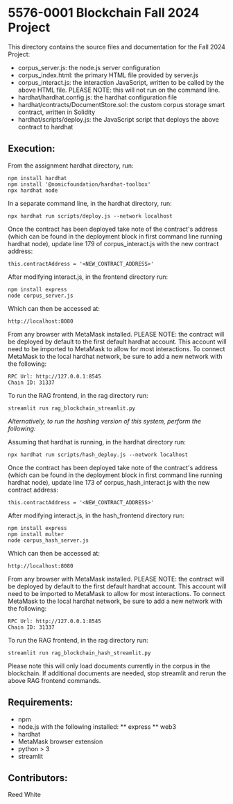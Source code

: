 # 5576-0001 Blockchain Fall 2024 Project

This directory contains the source files and documentation for the Fall 2024 Project:

* corpus_server.js: the node.js server configuration
* corpus_index.html: the primary HTML file provided by server.js
* corpus_interact.js: the interaction JavaScript, written to be called by the above HTML file.  PLEASE NOTE: this will not run on the command line.
* hardhat/hardhat.config.js: the hardhat configuration file
* hardhat/contracts/DocumentStore.sol: the custom corpus storage smart contract, written in Solidity
* hardhat/scripts/deploy.js: the JavaScript script that deploys the above contract to hardhat

## Execution:

From the assignment hardhat directory, run:

```
npm install hardhat
npm install '@nomicfoundation/hardhat-toolbox'
npx hardhat node
```

In a separate command line, in the hardhat directory, run:

```
npx hardhat run scripts/deploy.js --network localhost
```

Once the contract has been deployed take note of the contract's address (which can be found in the deployment block in first command line running hardhat node), update line 179 of corpus_interact.js with the new contract address:

```
this.contractAddress = '<NEW_CONTRACT_ADDRESS>'
```

After modifying interact.js, in the frontend directory run:

```
npm install express
node corpus_server.js
```

Which can then be accessed at:

```
http://localhost:8080
```

From any browser with MetaMask installed. PLEASE NOTE: the contract will be deployed by default to the first default hardhat account. This account will need to be imported to MetaMask to allow for most interactions.  To connect MetaMask to the local hardhat network, be sure to add a new network with the following:

```
RPC Url: http://127.0.0.1:8545
Chain ID: 31337
```

To run the RAG frontend, in the rag directory run:
```
streamlit run rag_blockchain_streamlit.py
```

*Alternatively, to run the hashing version of this system, perform the following:*

Assuming that hardhat is running, in the hardhat directory run:

```
npx hardhat run scripts/hash_deploy.js --network localhost
```

Once the contract has been deployed take note of the contract's address (which can be found in the deployment block in first command line running hardhat node), update line 173 of corpus_hash_interact.js with the new contract address:

```
this.contractAddress = '<NEW_CONTRACT_ADDRESS>'
```

After modifying interact.js, in the hash_frontend directory run:

```
npm install express
npm install multer
node corpus_hash_server.js
```

Which can then be accessed at:

```
http://localhost:8080
```

From any browser with MetaMask installed. PLEASE NOTE: the contract will be deployed by default to the first default hardhat account. This account will need to be imported to MetaMask to allow for most interactions.  To connect MetaMask to the local hardhat network, be sure to add a new network with the following:

```
RPC Url: http://127.0.0.1:8545
Chain ID: 31337
```

To run the RAG frontend, in the rag directory run:
```
streamlit run rag_blockchain_hash_streamlit.py
```

Please note this will only load documents currently in the corpus in the blockchain. If additional documents are needed, stop streamlit and rerun the above RAG frontend commands.

## Requirements:

* npm
* node.js with the following installed:
** express
** web3
* hardhat
* MetaMask browser extension
* python > 3
* streamlit


## Contributors:

Reed White
